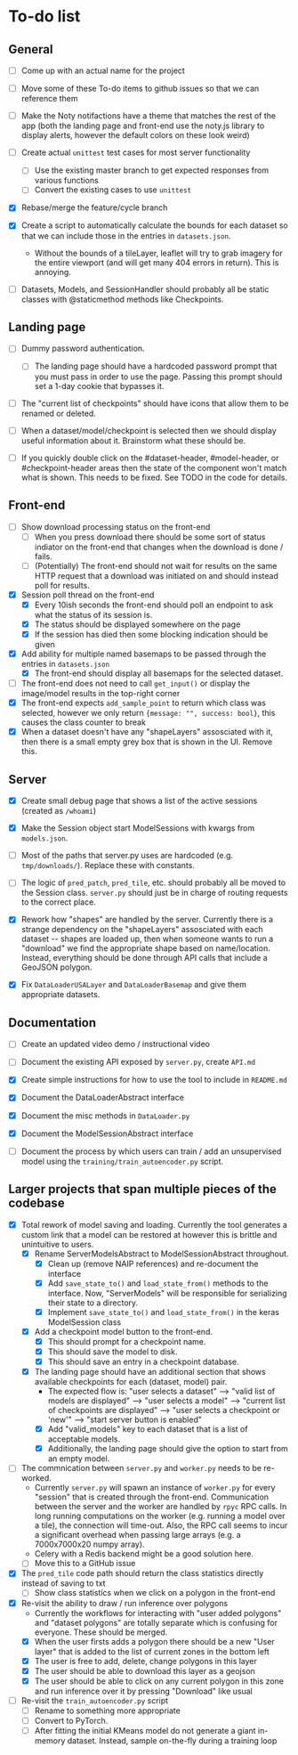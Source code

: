 # To-do list


## General

- [ ] Come up with an actual name for the project
- [ ] Move some of these To-do items to github issues so that we can reference them
- [ ] Make the Noty notifactions have a theme that matches the rest of the app (both the landing page and front-end use the noty.js library to display alerts, however the default colors on these look weird)
- [ ] Create actual `unittest` test cases for most server functionality
  - [ ] Use the existing master branch to get expected responses from various functions
  - [ ] Convert the existing cases to use `unittest`
- [x] Rebase/merge the feature/cycle branch
- [x] Create a script to automatically calculate the bounds for each dataset so that we can include those in the entries in `datasets.json`.
  - Without the bounds of a tileLayer, leaflet will try to grab imagery for the entire viewport (and will get many 404 errors in return). This is annoying. 
- [ ] Datasets, Models, and SessionHandler should probably all be static classes with @staticmethod methods like Checkpoints. 


## Landing page

- [ ] Dummy password authentication.
  - [ ] The landing page should have a hardcoded password prompt that you must pass in order to use the page. Passing this prompt should set a 1-day cookie that bypasses it.
- [ ] The "current list of checkpoints" should have icons that allow them to be renamed or deleted.
- [ ] When a dataset/model/checkpoint is selected then we should display useful information about it. Brainstorm what these should be.
- [ ] If you quickly double click on the #dataset-header, #model-header, or #checkpoint-header areas then the state of the component won't match what is shown. This needs to be fixed. See TODO in the code for details.


## Front-end

- [ ] Show download processing status on the front-end
  - [ ] When you press download there should be some sort of status indiator on the front-end that changes when the download is done / fails.
  - [ ] (Potentially) The front-end should not wait for results on the same HTTP request that a download was initiated on and should instead poll for results. 
- [x] Session poll thread on the front-end
  - [x] Every 10ish seconds the front-end should poll an endpoint to ask what the status of its session is.
  - [x] The status should be displayed somewhere on the page
  - [x] If the session has died then some blocking indication should be given
- [x] Add ability for multiple named basemaps to be passed through the entries in `datasets.json`
  - [x] The front-end should display all basemaps for the selected dataset.
- [ ] The front-end does not need to call `get_input()` or display the image/model results in the top-right corner
- [x] The front-end expects `add_sample_point` to return which class was selected, however we only return `{message: "", success: bool}`, this causes the class counter to break
- [x] When a dataset doesn't have any "shapeLayers" assosciated with it, then there is a small empty grey box that is shown in the UI. Remove this.

## Server

- [x] Create small debug page that shows a list of the active sessions (created as `/whoami`)
- [x] Make the Session object start ModelSessions with kwargs from `models.json`.
- [ ] Most of the paths that server.py uses are hardcoded (e.g. `tmp/downloads/`). Replace these with constants.
- [ ] The logic of `pred_patch`, `pred_tile`, etc. should probably all be moved to the Session class. `server.py` should just be in charge of routing requests to the correct place.
- [x] Rework how "shapes" are handled by the server. Currently there is a strange dependency on the "shapeLayers" assosciated with each dataset -- shapes are loaded up, then when someone wants to run a "download" we find the appropriate shape based on name/location. Instead, everything should be done through API calls that include a GeoJSON polygon.
- [x] Fix `DataLoaderUSALayer` and `DataLoaderBasemap` and give them appropriate datasets.


## Documentation

- [ ] Create an updated video demo / instructional video 
- [ ] Document the existing API exposed by `server.py`, create `API.md`
- [x] Create simple instructions for how to use the tool to include in `README.md`
- [x] Document the DataLoaderAbstract interface
- [x] Document the misc methods in `DataLoader.py`
- [x] Document the ModelSessionAbstract interface
- [ ] Document the process by which users can train / add an unsupervised model using the `training/train_autoencoder.py` script.


## Larger projects that span multiple pieces of the codebase

- [x] Total rework of model saving and loading. Currently the tool generates a custom link that a model can be restored at however this is brittle and unintuitive to users.
  - [x] Rename ServerModelsAbstract to ModelSessionAbstract throughout.
    - [x] Clean up (remove NAIP references) and re-document the interface
    - [x] Add `save_state_to()` and `load_state_from()` methods to the interface. Now, "ServerModels" will be responsible for serializing their state to a directory.
    - [x] Implement `save_state_to()` and `load_state_from()` in the keras ModelSession class
  - [x] Add a checkpoint model button to the front-end.
    - [x] This should prompt for a checkpoint name.
    - [x] This should save the model to disk.
    - [x] This should save an entry in a checkpoint database.
  - [x] The landing page should have an additional section that shows available checkpoints for each (dataset, model) pair.
    - The expected flow is: "user selects a dataset" --> "valid list of models are displayed" --> "user selects a model" --> "current list of checkpoints are displayed" --> "user selects a checkpoint or 'new'" --> "start server button is enabled"
    - [x] Add "valid_models" key to each dataset that is a list of acceptable models.
    - [x] Additionally, the landing page should give the option to start from an empty model.

- [ ] The commnication between `server.py` and `worker.py` needs to be re-worked.
  - Currently `server.py` will spawn an instance of `worker.py` for every "session" that is created through the front-end. Communication between the server and the worker are handled by `rpyc` RPC calls. In long running computations on the worker (e.g. running a model over a tile), the connection will time-out. Also, the RPC call seems to incur a significant overhead when passing large arrays (e.g. a 7000x7000x20 numpy array).
  - Celery with a Redis backend might be a good solution here.
  - [ ] Move this to a GitHub issue

- [x] The `pred_tile` code path should return the class statistics directly instead of saving to txt
  - [ ] Show class statistics when we click on a polygon in the front-end

- [x] Re-visit the ability to draw / run inference over polygons
  - Currently the workflows for interacting with "user added polygons" and "dataset polygons" are totally separate which is confusing for everyone. These should be merged.
  - [x] When the user firsts adds a polygon there should be a new "User layer" that is added to the list of current zones in the bottom left
  - [x] The user is free to add, delete, change polygons in this layer
  - [x] The user should be able to download this layer as a geojson
  - [x] The user should be able to click on any current polygon in this zone and run inference over it by pressing "Download" like usual

- [ ] Re-visit the `train_autoencoder.py` script
  - [ ] Rename to something more appropriate
  - [ ] Convert to PyTorch.
  - [ ] After fitting the initial KMeans model do not generate a giant in-memory dataset. Instead, sample on-the-fly during a training loop
